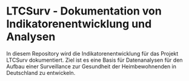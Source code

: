 # LTCSurv - Dokumentation von Indikatorenentwicklung und Analysen

In diesem Repository wird die Indikatorenentwicklung für das Projekt LTCSurv dokumentiert. Ziel ist es eine Basis für Datenanalysen für den Aufbau einer Surveillance zur Gesundheit der Heimbewohnenden in Deutschland zu entwickeln.
